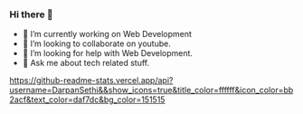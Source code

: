 ### Hi there 👋

- 🔭 I’m currently working on Web Development
- 👯 I’m looking to collaborate on youtube.
- 🤔 I’m looking for help with Web Development.
- 💬 Ask me about tech related stuff.


https://github-readme-stats.vercel.app/api?username=DarpanSethi&&show_icons=true&title_color=ffffff&icon_color=bb2acf&text_color=daf7dc&bg_color=151515

